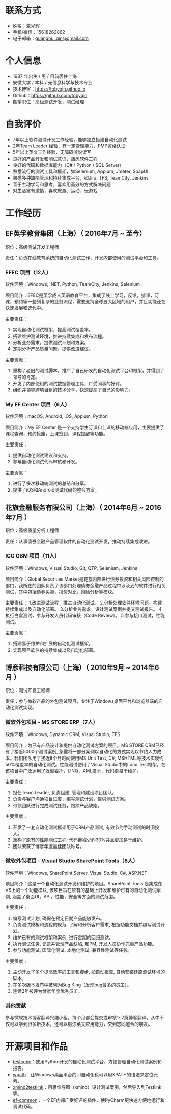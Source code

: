 # 联系方式

- 姓名：覃光辉
- 手机/微信：15618263862
- 电子邮箱：guanghui.qin@gmail.com

# 个人信息

- 1987 年出生 / 男 / 目前居住上海
- 安徽大学 / 本科 / 光信息科学与技术专业
- 技术博客：https://tobyqin.github.io
- Github：https://github.com/tobyqin
- 期望职位：高级测试开发，测试经理

# 自我评价

- 7年以上软件测试开发工作经验，能够独立搭建自动化测试
- 2年Team Leader 经验，有一定管理能力，PMP资格认证
- 5年以上英文工作经验，无障碍听说读写
- 良好的产品开发和测试意识，熟悉软件工程
- 良好的代码和数据库能力（C# / Python / SQL Server）
- 熟悉流行的测试工具和框架，如Selenium, Appium, Jmeter, SoapUI
- 熟悉多种缺陷管理和持续集成平台，如Jira, TFS, TeamCity, Jenkins
- 善于主动学习和思考，喜欢用高效的方式解决问题
- 对生活富有激情，喜欢旅游、运动、玩游戏

# 工作经历

## EF英孚教育集团（上海）（ 2016年7月 ~ 至今）

职位：高级测试开发工程师

责任：负责在线教育系统的自动化测试工作，开发内部使用的测试平台和工具。

### EFEC 项目（12人）

软件环境：Windows, .NET, Python, TeamCity, Jenkins, Selenium

项目简介：EFEC是英孚成人英语教育平台，集成了线上学习，反馈，排课，订课，预约等一些列复杂的业务流程，需要支持全球五大区域的用户，并且功能还在快速发展和迭代中。

主要责任：

1. 实现自动化测试框架，提高测试覆盖率。
2. 搭建维护测试环境，推进持续集成和发布流程。
3. 分析业务需求，提供测试计划和方案。
4. 定期分析产品质量问题，提供改进建议。

主要贡献：

1. 重构了老旧的测试脚本，推广了自己研发的自动化测试平台和框架，并得到了领导的肯定。
2. 开发了内部使用的测试数据管理工具，广受同事的好评。
3. 组织并领导跨项目组的技术分享，快速提高了自己的影响力。

### My EF Center 项目（6人）

软件环境：macOS, Android, iOS, Appium, Python

项目简介：My EF Center 是一个支持学生订课和上课的移动端应用，主要提供了课程查询，预约抢座，上课签到，课程提醒等功能。

主要责任：

1. 提供自动化测试建议和支持。
2. 参与自动化测试代码审核和开发。

主要贡献：

1. 进行了多次移动端测试的总结和分享。
2. 提供了iOS和Android测试代码的整合方案。

## 花旗金融服务有限公司（上海）（ 2014年6月 ~ 2016年7月 ）

职位：高级质量分析工程师

责任：从事债券金融产品管理软件的自动化测试开发，推动持续集成改进。 

### ICG GSM 项目（11人）

软件环境：Windows, Visual Studio, Git, QTP, Selenium, Jenkins

项目简介：Global Securities Market是花旗内部进行债券投资和相关风险控制的部门，我所在的团队负责了该部门处理债券金融产品过程中涉及到的软件进行相关测试，其中包括债券买卖，报价对比，风险分析等模块。

主要责任：
1.改进测试流程，推进自动化测试。
2.分析处理软件环境问题，构建持续集成以及自动化部署。
3.分析业务需求，设计测试案例并提交测试报告。
4.执行白盒测试，参与开发人员代码审核（Code Review）。
5.参与接口测试，性能测试。


主要贡献：

1. 搭建易于维护和扩展的自动化测试框架。
2. 实现项目软件的持续集成以及自动化部署。


## 博彦科技有限公司（上海）（ 2010年9月 ~ 2014年6月 ）

职位：测试开发工程师

责任：参与微软产品的外包测试项目，专注于Windows桌面平台和浏览器端的自动化测试实现。 

### 微软外包项目 - MS STORE ERP（7人）

软件环境：Windows, Dynamic CRM, Visual Studio, TFS

项目简介：为已有产品设计和提供自动化测试方案的项目。MS STORE CRM已经有了接近5000个测试案例, 急需将一部分案例以自动化的方式实现以节约人力成本。我们团队用了接近8个月时间使用MS Unit Test, C#, MSHTML等技术实现约50%覆盖率的自动化测试。性能测试使用了Visual Studio中的Load Test框架。在该项目中广泛运用了泛型委托，LINQ，XML技术，代码更易于维护。

主要责任：

1. 担任Team Leader, 负责组建, 管理和建设项目团队。
2. 负责与客户沟通项目进度，编写测试计划，提供测试方案。
3. 带领团队进行完成测试任务，跟踪产品缺陷。

主要贡献：

1. 开发了一套自动化测试框架用于CRM产品测试, 有效节约手动测试的时间投入。
2. 重构了原有的性能测试工程, 代码量减少约30%并且更加易于维护。
3. 团队荣获了博彦年度最佳团队称号。

### 微软外包项目 - Visual Studio SharePoint Tools（8人）

软件环境：Windows, SharePoint Server, Visual Studio, C#, ASP.NET

项目简介：这是一个自动化测试开发和维护的项目。SharePoint Tools 是集成在VS上的一个功能模块, 该项目旨在原有的基础上开发和维护已有的自动化测试案例, 涵盖了桌面UI，API，性能，安全等方面的测试范围。

主要责任：

1. 编写测试计划, 确保在预定日期产品能够发布。
2. 负责测试模板和流程的规范, 了解和分析客户需求, 根据功能文档并编写测试计划。
3. 维护已有的测试框架和案例, 进行定期的回归测试。
4. 执行测试任务, 记录并管理产品缺陷, 和PM, 开发人员协作完善产品功能。
5. 参与功能测试, 国际化测试, 本地化测试, 兼容性测试等任务。

主要贡献：

1. 主动开发了多个提高效率的工具和脚步, 如自动报告, 自动安装还原测试环境的脚本。
2. 在多次版本发布中被列为Bug King（发现bug最多的员工）。
3. 连续2年被评为博彦年度优秀员工。


### 其他贡献

参与微软技术博客翻译兴趣小组，每个月都会提交或审核1~2篇博客翻译。从中不仅可以学到很多新技术，还可以锻炼英文应用能力，交到志同道合的朋友。

# 开源项目和作品

- [testcube](http://github.com/tobyqin/testcube)：使用Python开发的自动化测试平台，方便管理自动化测试案例和报告。
- [wpath](http://github.com/tobyqin/wpath)：让Windows桌面平台的UI自动化也可以用XPATH的语法来定位元素。
- [xmind2testlink](http://github.com/tobyqin/xmind2testlink)：用思维导图（xmind）设计测试案例，然后导入到Testlink等。
- [ef-common](https://plugins.jetbrains.com/plugin/9298-ef-common-for-pycharm)：一个EF内部广受好评的插件，使PyCharm更快速方便地运行和调试代码。